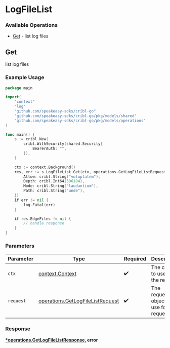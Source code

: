 # LogFileList

### Available Operations

* [Get](#get) - list log files

## Get

list log files

### Example Usage

```go
package main

import(
	"context"
	"log"
	"github.com/speakeasy-sdks/cribl-go"
	"github.com/speakeasy-sdks/cribl-go/pkg/models/shared"
	"github.com/speakeasy-sdks/cribl-go/pkg/models/operations"
)

func main() {
    s := cribl.New(
        cribl.WithSecurity(shared.Security{
            BearerAuth: "",
        }),
    )

    ctx := context.Background()
    res, err := s.LogFileList.Get(ctx, operations.GetLogFileListRequest{
        Allow: cribl.String("voluptatem"),
        Depth: cribl.Int64(396184),
        Mode: cribl.String("laudantium"),
        Path: cribl.String("unde"),
    })
    if err != nil {
        log.Fatal(err)
    }

    if res.EdgeFiles != nil {
        // handle response
    }
}
```

### Parameters

| Parameter                                                                            | Type                                                                                 | Required                                                                             | Description                                                                          |
| ------------------------------------------------------------------------------------ | ------------------------------------------------------------------------------------ | ------------------------------------------------------------------------------------ | ------------------------------------------------------------------------------------ |
| `ctx`                                                                                | [context.Context](https://pkg.go.dev/context#Context)                                | :heavy_check_mark:                                                                   | The context to use for the request.                                                  |
| `request`                                                                            | [operations.GetLogFileListRequest](../../models/operations/getlogfilelistrequest.md) | :heavy_check_mark:                                                                   | The request object to use for the request.                                           |


### Response

**[*operations.GetLogFileListResponse](../../models/operations/getlogfilelistresponse.md), error**


